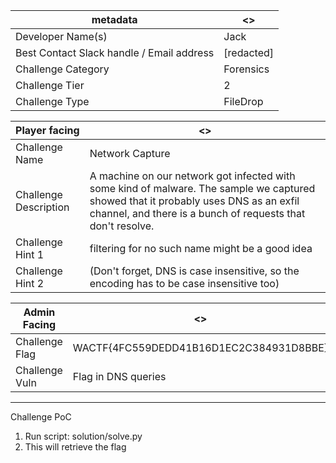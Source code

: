 | metadata | <> |
|--- | --- |
| Developer Name(s) | Jack |
| Best Contact Slack handle / Email address | [redacted] |
| Challenge Category | Forensics |
| Challenge Tier | 2 |
| Challenge Type | FileDrop |

| Player facing | <> |
|--- | --- |
|Challenge Name | Network Capture |
|Challenge Description | A machine on our network got infected with some kind of malware. The sample we captured showed that it probably uses DNS as an exfil  channel, and there is a bunch of requests that don't resolve. |
|Challenge Hint 1 | filtering for no such name might be a good idea |
|Challenge Hint 2 | (Don't forget, DNS is case insensitive, so the encoding has to be case insensitive too) |

| Admin Facing | <> |
|--- | --- |
|Challenge Flag| WACTF{4FC559DEDD41B16D1EC2C384931D8BBE} |
|Challenge Vuln| Flag in DNS queries |
---

Challenge PoC  
1. Run script: solution/solve.py
2. This will retrieve the flag
